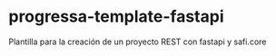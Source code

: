# progressa-template-fastapi
Plantilla para la creación de un proyecto REST con fastapi y safi.core
